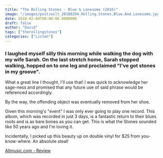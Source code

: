 ```yaml
---
title: "The Rolling Stones - Blue & Lonesome (2016)"
image: "/images/post/wilt_20180204_Rolling.Stones.Blue.And.Lonesome.jpg"
date: 2018-02-04T00:00:00.0000000
draft: false
author: "David"
tags: ["therollingstones"]
categories: ["Listen"]
---
```

### I laughed myself silly this morning while walking the dog with my wife Sarah. On the last stretch home, Sarah stopped walking, hopped on to one leg and proclaimed "I've got stones in my groove".  
  
What a great line I thought, I'll use that! I was quick to acknowledge her sage-ness and promised that any future use of said phrase would be referenced accordingly.  
  
By the way, the offending object was eventually removed from her shoe.

 Given this morning's "event" I was only ever going to play one record. This album, which was recorded in just 3 days, is a fantastic return to their blues roots and is as bare bones as you can get. This is what the Stones sounded like 50 years ago and I'm loving it.  
  
Incidentally, I picked up this beauty up on double vinyl for $25 from you-know-where. An absolute steal!

 [Allmusic.com - Review](https://www.allmusic.com/album/blue-lonesome-mw0002988671)